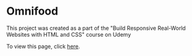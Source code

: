 # Omnifood
This project was created as a part of the "Build Responsive Real-World Websites with HTML and CSS" course on Udemy

To view this page, click <a href='http://seidelmatt.com/Omnifood/' >here</a>.
